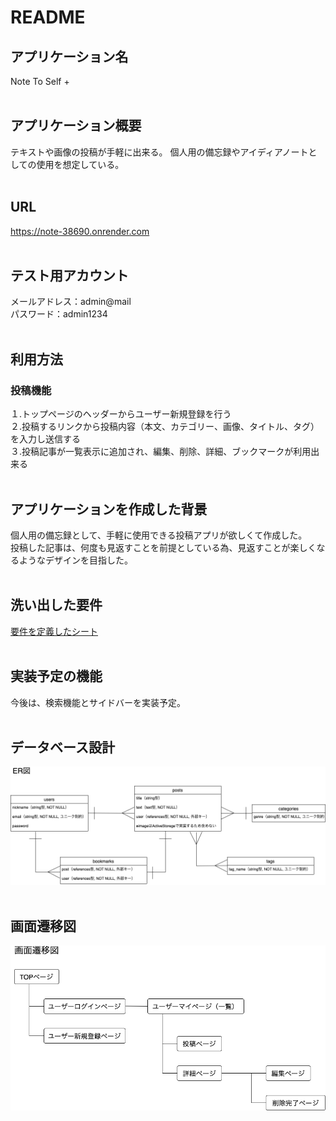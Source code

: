 # README

## アプリケーション名
Note To Self +
<br><br>

## アプリケーション概要
テキストや画像の投稿が手軽に出来る。
個人用の備忘録やアイディアノートとしての使用を想定している。
<br><br>

## URL
https://note-38690.onrender.com
<br><br>

## テスト用アカウント
メールアドレス：admin@mail  
パスワード：admin1234
<br><br>

## 利用方法

### 投稿機能
１.トップページのヘッダーからユーザー新規登録を行う  
２.投稿するリンクから投稿内容（本文、カテゴリー、画像、タイトル、タグ）を入力し送信する  
３.投稿記事が一覧表示に追加され、編集、削除、詳細、ブックマークが利用出来る
<br><br>

## アプリケーションを作成した背景
個人用の備忘録として、手軽に使用できる投稿アプリが欲しくて作成した。  
投稿した記事は、何度も見返すことを前提としている為、見返すことが楽しくなるようなデザインを目指した。
<br><br>

## 洗い出した要件
[要件を定義したシート](https://docs.google.com/spreadsheets/d/1tOHrH6x2cKGG1QWYOD6DwPMzVGX6YTGKYbHs33ZSRYE/edit#gid=982722306)
<br><br>

## 実装予定の機能
今後は、検索機能とサイドバーを実装予定。
<br><br>

## データベース設計
![データベース設計](ER.png)
<br><br>

## 画面遷移図
![画面遷移図](chart.png)
<br><br>
